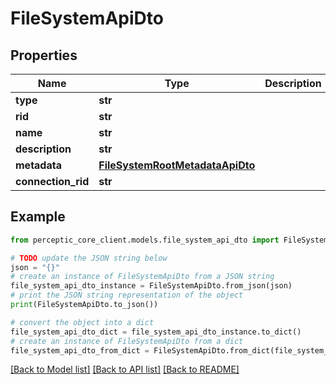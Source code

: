 # FileSystemApiDto


## Properties

Name | Type | Description | Notes
------------ | ------------- | ------------- | -------------
**type** | **str** |  | [optional] 
**rid** | **str** |  | [optional] 
**name** | **str** |  | [optional] 
**description** | **str** |  | [optional] 
**metadata** | [**FileSystemRootMetadataApiDto**](FileSystemRootMetadataApiDto.md) |  | [optional] 
**connection_rid** | **str** |  | [optional] 

## Example

```python
from perceptic_core_client.models.file_system_api_dto import FileSystemApiDto

# TODO update the JSON string below
json = "{}"
# create an instance of FileSystemApiDto from a JSON string
file_system_api_dto_instance = FileSystemApiDto.from_json(json)
# print the JSON string representation of the object
print(FileSystemApiDto.to_json())

# convert the object into a dict
file_system_api_dto_dict = file_system_api_dto_instance.to_dict()
# create an instance of FileSystemApiDto from a dict
file_system_api_dto_from_dict = FileSystemApiDto.from_dict(file_system_api_dto_dict)
```
[[Back to Model list]](../README.md#documentation-for-models) [[Back to API list]](../README.md#documentation-for-api-endpoints) [[Back to README]](../README.md)


